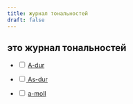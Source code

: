 ```yaml
---
title: журнал тональностей
draft: false
---
```



## это журнал тональностей

<!DOCTYPE html>
<html>
    <head>
        <title>журнал тональностей</title>
        <link rel="manifest" href="manifest.json">
    </head>
    <body>
        <ul>
            <li>
                <input type="checkbox" id="item1">
                    <a href="https://youtu.be/GYo9o6ORjtE">A-dur
            </li>
        </ul>
         <ul>
            <li>
                <input type="checkbox" id="item2">
                    <a href="https://youtu.be/eUCLvGFjH9Y">As-dur</a>
            </li>
        </ul>
         <ul>
            <li>
                <input type="checkbox" id="item3">
                    <a href="https://youtu.be/AL2jpbPEeLo">a-moll</a>
            </li>
        </ul>
    </body>
        <script>
        document.addEventListener('DOMContentLoaded', () => {
            document.querySelectorAll('input').forEach((input)) => {
                if (localStorage.getItem(input.id) != null) {
                    input.checked = true;
                }
                input.addEventListener('change', () => {
                    if (input.checked) localStorage.setItem(input.id, '');
                    else localStorage.removeItem(input.id);
                });
            };
        });
        </script>
    </body>
</html>     